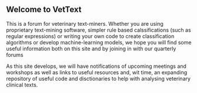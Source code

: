 ## Welcome to VetText

This is a forum for veterinary text-miners. Whether you are using proprietary text-mining software, simpler rule based calssifications (such as regular expressions) or writing your own code to create classification algorithms or develop machine-learning models, we hope you will find some useful information both on this site and by joining in with our quarterly forums

As this site develops, we will have notifications of upcoming meetings and workshops as well as links to useful resources and, wit time, an expanding repository of useful code and disctionaries to help with analysing veterinary clinical texts.


